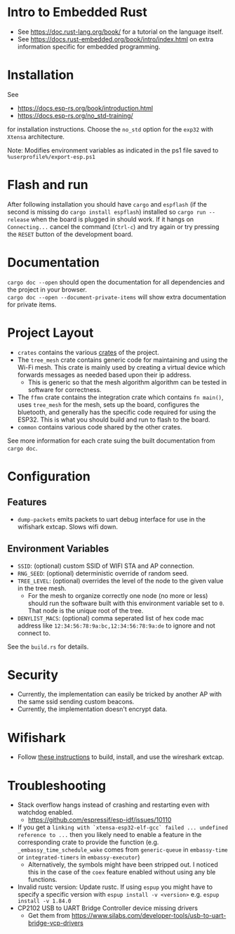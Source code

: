 # Intro to Embedded Rust
- See <https://doc.rust-lang.org/book/> for a tutorial on the language itself.
- See <https://docs.rust-embedded.org/book/intro/index.html> on extra information specific for embedded programming.

# Installation
See
- <https://docs.esp-rs.org/book/introduction.html>
- <https://docs.esp-rs.org/no_std-training/>

for installation instructions.
Choose the `no_std` option for the `exp32` with `Xtensa` architecture.

Note: Modifies environment variables as indicated in the ps1 file saved to `%userprofile%/export-esp.ps1`

# Flash and run
After following installation you should have `cargo` and `espflash` (if the second is missing do `cargo install espflash`) installed so `cargo run --release` when the board is plugged in should work. If it hangs on `Connecting...` cancel the command (`Ctrl-c`) and try again or try pressing the `RESET` button of the development board.

# Documentation
`cargo doc --open` should open the documentation for all dependencies and the project in your browser.\
`cargo doc --open --document-private-items` will show extra documentation for private items.

# Project Layout
- `crates` contains the various [crates](https://doc.rust-lang.org/book/ch07-01-packages-and-crates.html) of the project.
- The `tree_mesh` crate contains generic code for maintaining and using the Wi-Fi mesh. This crate is mainly used by creating a virtual device which forwards messages as needed based upon their ip address.
    - This is generic so that the mesh algorithm algorithm can be tested in software for correctness.
- The `ffmn` crate contains the integration crate which contains `fn main()`, uses `tree_mesh` for the mesh, sets up the board, configures the bluetooth, and generally has the specific code required for using the ESP32. This is what you should build and run to flash to the board.
- `common` contains various code shared by the other crates.

See more information for each crate suing the built documentation from `cargo doc`.

# Configuration

## Features
- `dump-packets` emits packets to uart debug interface for use in the wifishark extcap. Slows wifi down.

## Environment Variables
- `SSID`: (optional) custom SSID of WIFI STA and AP connection.
- `RNG_SEED`:  (optional) deterministic override of random seed.
- `TREE_LEVEL`: (optional) overrides the level of the node to the given value in the tree mesh.
    - For the mesh to organize correctly one node (no more or less) should run the software built with this environment variable set to `0`. That node is the unique root of the tree.
- `DENYLIST_MACS`: (optional) comma seperated list of hex code mac address like `12:34:56:78:9a:bc,12:34:56:78:9a:de` to ignore and not connect to.

See the `build.rs` for details.

# Security
- Currently, the implementation can easily be tricked by another AP with the same ssid sending custom beacons.
- Currently, the implementation doesn't encrypt data.

# Wifishark
- Follow [these instructions](https://github.com/Easyoakland/esp-hal/blob/raw-ieee/extras/esp-wifishark/README.md) to build, install, and use the wireshark extcap.

# Troubleshooting
- Stack overflow hangs instead of crashing and restarting even with watchdog enabled.
    - <https://github.com/espressif/esp-idf/issues/10110>
- If you get a ``linking with `xtensa-esp32-elf-gcc` failed ... undefined reference to ...`` then you likely need to enable a feature in the corresponding crate to provide the function (e.g. `_embassy_time_schedule_wake` comes from `generic-queue` in `embassy-time` or `integrated-timers` in `embassy-executor`)
    - Alternatively, the symbols might have been stripped out. I noticed this in the case of the `coex` feature enabled without using any ble functions.
- Invalid rustc version: Update rustc. If using `espup` you might have to specify a specific version with `espup install -v <version>` e.g. `espup install -v 1.84.0`
- CP2102 USB to UART Bridge Controller device missing drivers
    - Get them from <https://www.silabs.com/developer-tools/usb-to-uart-bridge-vcp-drivers>
